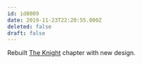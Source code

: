 ```yaml
---
id: id0009
date: 2019-11-23T22:20:55.000Z
deleted: false
draft: false
---
```


Rebuilt [The Knight][1] chapter with new design.

[1]: the-knight.html